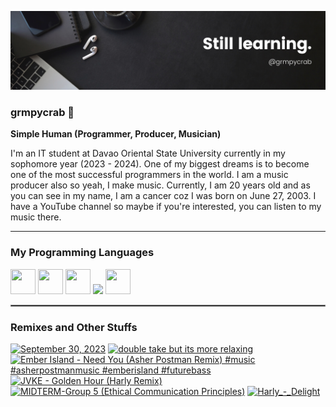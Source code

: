 <p><img src = "img-src/banner.png"></p>

### grmpycrab 🦀
**Simple Human (Programmer, Producer, Musician)**

I'm an IT student at Davao Oriental State University currently in my sophomore year (2023 - 2024). One of my biggest dreams is to become one of the most successful programmers in the world. I am a music producer also so yeah, I make music. Currently, I am 20 years old and as you can see in my name, I am a cancer coz I was born on June 27, 2003. I have a YouTube channel so maybe if you're interested, you can listen to my music there.

---
### My Programming Languages

<p align="left">
<img src="https://cdn.jsdelivr.net/gh/devicons/devicon/icons/java/java-original.svg" width="40" height="40"/>
<img src="https://cdn.jsdelivr.net/gh/devicons/devicon/icons/python/python-original.svg" width="40" height="40"/>
<img src="https://cdn.jsdelivr.net/gh/devicons/devicon/icons/html5/html5-original.svg" width="40" height="40""/>
<img src="https://cdn.jsdelivr.net/gh/devicons/devicon/icons/css3/css3-original.svg" width="40 height="40"/>
<img src="https://cdn.jsdelivr.net/gh/devicons/devicon/icons/javascript/javascript-original.svg" width="40" height="40"/>
</p>

<hr style="border:1px solid gray">

### Remixes and Other Stuffs

<!-- BEGIN YOUTUBE-CARDS -->
[![September 30, 2023](https://ytcards.demolab.com/?id=Rk4yRT0F0aA&title=September+30%2C+2023&lang=en&timestamp=1696035268&background_color=%230d1117&title_color=%23ffffff&stats_color=%23dedede&max_title_lines=1&width=250&border_radius=5 "September 30, 2023")](https://www.youtube.com/watch?v=Rk4yRT0F0aA)
[![double take but its more relaxing](https://ytcards.demolab.com/?id=3ZQkM0sCkWg&title=double+take+but+its+more+relaxing&lang=en&timestamp=1692266541&background_color=%230d1117&title_color=%23ffffff&stats_color=%23dedede&max_title_lines=1&width=250&border_radius=5 "double take but its more relaxing")](https://www.youtube.com/watch?v=3ZQkM0sCkWg)
[![Ember Island - Need You (Asher Postman Remix) #music #asherpostmanmusic #emberisland #futurebass](https://ytcards.demolab.com/?id=GuxQzW9YXK0&title=Ember+Island+-+Need+You+%28Asher+Postman+Remix%29+%23music+%23asherpostmanmusic+%23emberisland+%23futurebass&lang=en&timestamp=1691750218&background_color=%230d1117&title_color=%23ffffff&stats_color=%23dedede&max_title_lines=1&width=250&border_radius=5 "Ember Island - Need You (Asher Postman Remix) #music #asherpostmanmusic #emberisland #futurebass")](https://www.youtube.com/watch?v=GuxQzW9YXK0)
[![JVKE  - Golden Hour (Harly Remix)](https://ytcards.demolab.com/?id=c9vv5B2J25Q&title=JVKE++-+Golden+Hour+%28Harly+Remix%29&lang=en&timestamp=1691121350&background_color=%230d1117&title_color=%23ffffff&stats_color=%23dedede&max_title_lines=1&width=250&border_radius=5 "Keynt Harly - Gusto")]([https://www.youtube.com/watch?v=c9vv5B2J25Q](https://www.youtube.com/watch?v=ZlFN1XOAMpI))
[![MIDTERM-Group 5 (Ethical Communication Principles)](https://ytcards.demolab.com/?id=b2IH9rW3YBk&title=MIDTERM-Group+5+%28Ethical+Communication+Principles%29&lang=en&timestamp=1681450976&background_color=%230d1117&title_color=%23ffffff&stats_color=%23dedede&max_title_lines=1&width=250&border_radius=5 "MIDTERM-Group 5 (Ethical Communication Principles)")](https://www.youtube.com/watch?v=b2IH9rW3YBk)
[![Harly_-_Delight](https://ytcards.demolab.com/?id=4SF15vjMUJs&title=Harly_-_Delight&lang=en&timestamp=1676183761&background_color=%230d1117&title_color=%23ffffff&stats_color=%23dedede&max_title_lines=1&width=250&border_radius=5 "Harly_-_Delight")](https://www.youtube.com/watch?v=4SF15vjMUJs)
<!-- END YOUTUBE-CARDS -->
